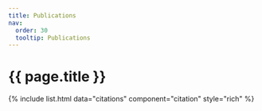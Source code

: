 ```yaml
---
title: Publications
nav:
  order: 30
  tooltip: Publications
---
```


<h1 style="text-align: left; font-weight:bold;"> {{ page.title }} </h1>

{% include list.html data="citations" component="citation" style="rich" %}
